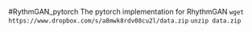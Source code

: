 #RythmGAN_pytorch
The pytorch implementation for RhythmGAN
`wget https://www.dropbox.com/s/a8mwk8rdv08cu2l/data.zip`
`unzip data.zip`
